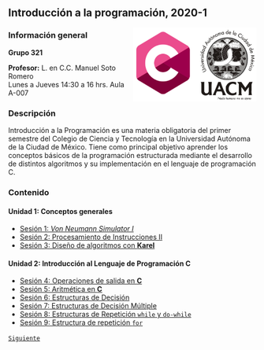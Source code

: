 ## Introducción a la programación, 2020-1

<img src="imagenes/logo.png" align="right" width="250" height="150">

### Información general

**Grupo 321**

**Profesor:** L. en C.C. Manuel Soto Romero  
Lunes a Jueves 14:30 a 16 hrs. Aula A-007

### Descripción

Introducción a la Programación es una materia obligatoria del primer semestre del Colegio de Ciencia y Tecnología en la Universidad Autónoma de la Ciudad de México. Tiene como principal objetivo aprender los conceptos básicos de la programación estructurada mediante el desarrollo de distintos algoritmos y su implementación en el lenguaje de programación C.

### Contenido

#### Unidad 1: Conceptos generales

- [Sesión 1: *Von Neumann Simulator I*](sesion01/README.md)
- [Sesión 2: Procesamiento de Instrucciones II](sesion02/README.md)
- [Sesión 3: Diseño de algoritmos con __Karel__](sesion03/README.md)

#### Unidad 2: Introducción al Lenguaje de Programación __C__

- [Sesión 4: Operaciones de salida en __C__](sesion04/README.md)
- [Sesión 5: Aritmética en __C__](sesion05/README.md)
- [Sesión 6: Estructuras de Decisión](sesion06/README.md)
- [Sesión 7: Estructuras de Decisión Múltiple](sesion07/README.md)
- [Sesión 8: Estructuras de Repetición `while` y `do-while`](sesion08/README.md)
- [Sesión 9: Estructura de repetición `for`](sesion09/README.md)

[`Siguiente`](sesion01/README.md)
